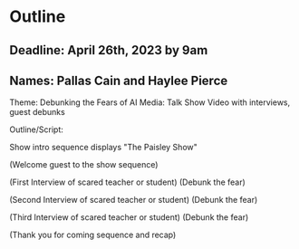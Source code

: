 # Outline

## Deadline: April 26th, 2023 by 9am

## Names: Pallas Cain and Haylee Pierce

Theme: Debunking the Fears of AI
Media: Talk Show Video with interviews,  guest debunks

Outline/Script:

Show intro sequence displays "The Paisley Show"

(Welcome guest to the show sequence)

(First Interview of scared teacher or student) 
(Debunk the fear)

(Second Interview of scared teacher or student)
(Debunk the fear)

(Third Interview of scared teacher or student)
(Debunk the fear)

(Thank you for coming sequence and recap)
